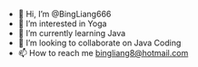 - 👋 Hi, I’m @BingLiang666
- 👀 I’m interested in Yoga
- 🌱 I’m currently learning Java
- 💞️ I’m looking to collaborate on Java Coding
- 📫 How to reach me bingliang8@hotmail.com

<!---
BingLiang666/BingLiang666 is a ✨ special ✨ repository because its `README.md` (this file) appears on your GitHub profile.
You can click the Preview link to take a look at your changes.
--->
